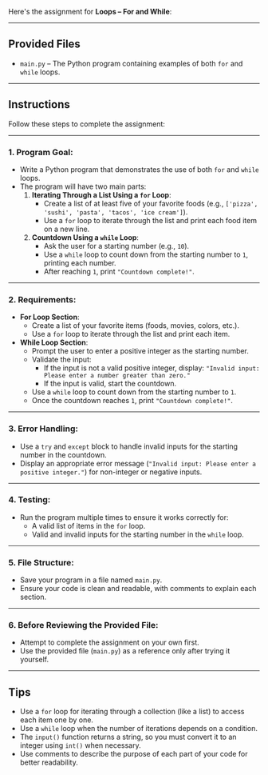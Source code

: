 Here's the assignment for **Loops – For and While**:

---

## Provided Files

- `main.py` – The Python program containing examples of both `for` and `while` loops.

---

## Instructions

Follow these steps to complete the assignment:

---

### 1. **Program Goal**:

- Write a Python program that demonstrates the use of both `for` and `while` loops.
- The program will have two main parts:
  1.  **Iterating Through a List Using a `for` Loop**:
      - Create a list of at least five of your favorite foods (e.g., `['pizza', 'sushi', 'pasta', 'tacos', 'ice cream']`).
      - Use a `for` loop to iterate through the list and print each food item on a new line.
  2.  **Countdown Using a `while` Loop**:
      - Ask the user for a starting number (e.g., `10`).
      - Use a `while` loop to count down from the starting number to `1`, printing each number.
      - After reaching `1`, print `"Countdown complete!"`.

---

### 2. **Requirements**:

- **For Loop Section**:
  - Create a list of your favorite items (foods, movies, colors, etc.).
  - Use a `for` loop to iterate through the list and print each item.
- **While Loop Section**:
  - Prompt the user to enter a positive integer as the starting number.
  - Validate the input:
    - If the input is not a valid positive integer, display: `"Invalid input: Please enter a number greater than zero."`
    - If the input is valid, start the countdown.
  - Use a `while` loop to count down from the starting number to `1`.
  - Once the countdown reaches `1`, print `"Countdown complete!"`.

---

### 3. **Error Handling**:

- Use a `try` and `except` block to handle invalid inputs for the starting number in the countdown.
- Display an appropriate error message (`"Invalid input: Please enter a positive integer."`) for non-integer or negative inputs.

---

### 4. **Testing**:

- Run the program multiple times to ensure it works correctly for:
  - A valid list of items in the `for` loop.
  - Valid and invalid inputs for the starting number in the `while` loop.

---

### 5. **File Structure**:

- Save your program in a file named `main.py`.
- Ensure your code is clean and readable, with comments to explain each section.

---

### 6. **Before Reviewing the Provided File**:

- Attempt to complete the assignment on your own first.
- Use the provided file (`main.py`) as a reference only after trying it yourself.

---

## Tips

- Use a `for` loop for iterating through a collection (like a list) to access each item one by one.
- Use a `while` loop when the number of iterations depends on a condition.
- The `input()` function returns a string, so you must convert it to an integer using `int()` when necessary.
- Use comments to describe the purpose of each part of your code for better readability.
